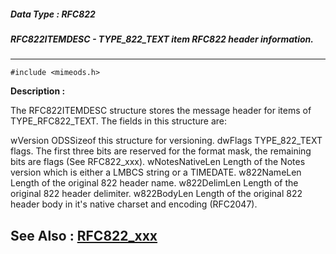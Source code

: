 ##### Data Type : RFC822
##### RFC822ITEMDESC - TYPE_822_TEXT item RFC822 header information.
---
```
#include <mimeods.h>
```
**Description :**

The RFC822ITEMDESC structure stores the message header for items of 
TYPE_RFC822_TEXT.  The fields in this structure are:

wVersion  ODSSizeof this structure for versioning.
dwFlags  TYPE_822_TEXT flags.  The first three bits are reserved for the format 
mask, the remaining bits are flags (See RFC822_xxx). 
wNotesNativeLen Length of the Notes version which is either a LMBCS string or a 
TIMEDATE.
w822NameLen Length of the original 822 header name.
w822DelimLen Length of the original 822 header delimiter.
w822BodyLen Length of the original 822 header body in it's native charset and 
encoding (RFC2047).


**See Also :**
[RFC822_xxx](/domino-c-api-docs/reference/Symb/RFC822_xxx)
---
